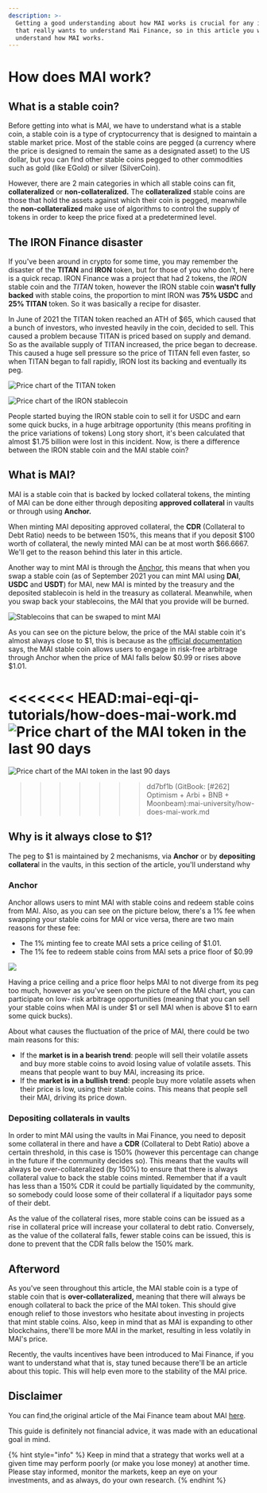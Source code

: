 ```yaml
---
description: >-
  Getting a good understanding about how MAI works is crucial for any investor
  that really wants to understand Mai Finance, so in this article you will
  understand how MAI works.
---
```


# How does MAI work?

## What is a stable coin?

Before getting into what is MAI, we have to understand what is a stable coin, a stable coin is a type of cryptocurrency that is designed to maintain a stable market price. Most of the stable coins are pegged \(a currency where the price is designed to remain the same as a designated asset\) to the US dollar, but you can find other stable coins pegged to other commodities such as gold \(like EGold\) or silver \(SilverCoin\).

However, there are 2 main categories in which all stable coins can fit, **collateralized** or **non-collateralized.** The **collateralized** stable coins are those that hold the assets against which their coin is pegged, meanwhile the **non-collateralized** make use of algorithms to control the supply of tokens in order to keep the price fixed at a predetermined level.

## The IRON Finance disaster

If you've been around in crypto for some time, you may remember the disaster of the **TITAN** and **IRON** token, but for those of you who don't, here is a quick recap. IRON Finance was a project that had 2 tokens, the _IRON_ stable coin and the _TITAN_ token, however the IRON stable coin **wasn't fully backed** with stable coins, the proportion to mint IRON was **75% USDC** and **25% TITAN** token. So it was basically a recipe for disaster.

In June of 2021 the TITAN token reached an ATH of $65, which caused that a bunch of investors, who invested heavily in the coin, decided to sell. This caused a problem because TITAN is priced based on supply and demand. So as the available supply of TITAN increased, the price began to decrease. This caused a huge sell pressure so the price of TITAN fell even faster, so when TITAN began to fall rapidly, IRON lost its backing and eventually its peg.

![Price chart of the TITAN token](../.gitbook/assets/iron.jpg)

![Price chart of the IRON stablecoin](../.gitbook/assets/titan.jpg)

People started buying the IRON stable coin to sell it for USDC and earn some quick bucks, in a huge arbitrage opportunity \(this means profiting in the price variations of tokens\) Long story short, it's been calculated that almost $1.75 billion were lost in this incident. Now, is there a difference between the IRON stable coin and the MAI stable coin?

## What is MAI?

MAI is a stable coin that is backed by locked collateral tokens, the minting of MAI can be done either through depositing **approved collateral** in vaults or through using **Anchor.**

When minting MAI depositing approved collateral, the **CDR** \(Collateral to Debt Ratio\) needs to be between 150%, this means that if you deposit $100 worth of collateral, the newly minted MAI can be at most worth $66.6667. We'll get to the reason behind this later in this article.

Another way to mint MAI is through the [Anchor](https://app.mai.finance/anchor), this means that when you swap a stable coin \(as of September 2021 you can mint MAI using **DAI**, **USDC** and **USDT**\) for MAI, new MAI is minted by the treasury and the deposited stablecoin is held in the treasury as collateral. Meanwhile, when you swap back your stablecoins, the MAI that you provide will be burned.

![Stablecoins that can be swaped to mint MAI](../.gitbook/assets/image%20%289%29.png)

As you can see on the picture below, the price of the MAI stable coin it's almost always close to $1, this is because as the [official documentation](https://docs.mai.finance/stablecoin-economics) says, the MAI stable coin allows users to engage in risk-free arbitrage through Anchor when the price of MAI falls below $0.99 or rises above $1.01.

<<<<<<< HEAD:mai-eqi-qi-tutorials/how-does-mai-work.md
![Price chart of the MAI token in the last 90 days](../.gitbook/assets/image%20%287%29%20%281%29%20%281%29%20%281%29.png)
=======
![Price chart of the MAI token in the last 90 days](<../.gitbook/assets/image (7) (1) (1) (1) (2).png>)
>>>>>>> dd7bf1b (GitBook: [#262] Optimism + Arbi + BNB + Moonbeam):mai-university/how-does-mai-work.md

## Why is it always close to $1?

The peg to $1 is maintained by 2 mechanisms, via **Anchor** or by **depositing collatera**l in the vaults, in this section of the article, you'll understand why

### Anchor

Anchor allows users to mint MAI with stable coins and redeem stable coins from MAI. Also, as you can see on the picture below, there's a 1% fee when swapping your stable coins for MAI or vice versa, there are two main reasons for these fee:

* The 1% minting fee to create MAI sets a price ceiling of $1.01.
* The 1% fee to redeem stable coins from MAI sets a price floor of $0.99

![](../.gitbook/assets/image%20%288%29.png)

Having a price ceiling and a price floor helps MAI to not diverge from its peg too much, however as you've seen on the picture of the MAI chart, you can participate on low- risk arbitrage opportunities \(meaning that you can sell your stable coins when MAI is under $1 or sell MAI when is above $1 to earn some quick bucks\).

About what causes the fluctuation of the price of MAI, there could be two main reasons for this:

* If the **market is in a bearish trend**: people will sell their volatile assets and buy more stable coins to avoid losing value of volatile assets. This means that people want to buy MAI, increasing its price.
* If the **market is in a bullish trend**: people buy more volatile assets when their price is low, using their stable coins. This means that people sell their MAI, driving its price down.

### Depositing collaterals in vaults

In order to mint MAI using the vaults in Mai Finance, you need to deposit some collateral in there and have a **CDR** \(Collateral to Debt Ratio\) above a certain threshold, in this case is 150% \(however this percentage can change in the future if the community decides so\). This means that the vaults will always be over-collateralized \(by 150%\) to ensure that there is always collateral value to back the stable coins minted. Remember that if a vault has less than a 150% CDR it could be partially liquidated by the community, so somebody could loose some of their collateral if a liquitador pays some of their debt.

As the value of the collateral rises, more stable coins can be issued as a rise in collateral price will increase your collateral to debt ratio. Conversely, as the value of the collateral falls, fewer stable coins can be issued, this is done to prevent that the CDR falls below the 150% mark.

## Afterword

As you've seen throughout this article, the MAI stable coin is a type of stable coin that is **over-collateralized,** meaning that there will always be enough collateral to back the price of the MAI token. This should give enough relief to those investors who hesitate about investing in projects that mint stable coins. Also, keep in mind that as MAI is expanding to other blockchains, there'll be more MAI in the market, resulting in less volatily in MAI's price.

Recently, the vaults incentives have been introduced to Mai Finance, if you want to understand what that is, stay tuned because there'll be an article about this topic. This will help even more to the stability of the MAI price.

## Disclaimer

You can find[ ](https://docs.mai.finance/stablecoin-economics)the original article of the Mai Finance team about MAI [here](https://docs.mai.finance/stablecoin-economics).

This guide is definitely not financial advice, it was made with an educational goal in mind.

{% hint style="info" %}
Keep in mind that a strategy that works well at a given time may perform poorly \(or make you lose money\) at another time. Please stay informed, monitor the markets, keep an eye on your investments, and as always, do your own research.
{% endhint %}

